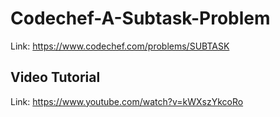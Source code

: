 # Codechef-A-Subtask-Problem
Link: https://www.codechef.com/problems/SUBTASK
## Video Tutorial
Link: https://www.youtube.com/watch?v=kWXszYkcoRo
